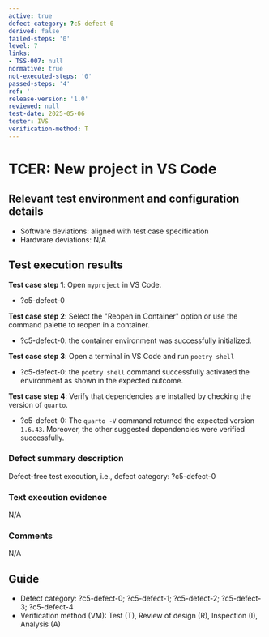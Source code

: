 ```yaml
---
active: true
defect-category: ?c5-defect-0
derived: false
failed-steps: '0'
level: 7
links:
- TSS-007: null
normative: true
not-executed-steps: '0'
passed-steps: '4'
ref: ''
release-version: '1.0'
reviewed: null
test-date: 2025-05-06
tester: IVS
verification-method: T
---
```


# TCER: New project in VS Code

## Relevant test environment and configuration details

- Software deviations: aligned with test case specification
- Hardware deviations: N/A

## Test execution results

**Test case step 1**: Open `myproject` in VS Code.

- ?c5-defect-0

**Test case step 2**: Select the "Reopen in Container" option or use the command palette to reopen in a container.

- ?c5-defect-0: the container environment was successfully initialized.

**Test case step 3**: Open a terminal in VS Code and run `poetry shell`

- ?c5-defect-0: the `poetry shell` command successfully activated the environment as shown in the expected outcome.

**Test case step 4**: Verify that dependencies are installed by checking the version of `quarto`. 

- ?c5-defect-0: The `quarto -V` command returned the expected version `1.6.43`. Moreover, the other suggested dependencies were verified successfully.

### Defect summary description

Defect-free test execution, i.e., defect category: ?c5-defect-0

### Text execution evidence

N/A

### Comments

N/A

## Guide

- Defect category: ?c5-defect-0; ?c5-defect-1; ?c5-defect-2; ?c5-defect-3; ?c5-defect-4
- Verification method (VM): Test (T), Review of design (R), Inspection (I), Analysis (A)